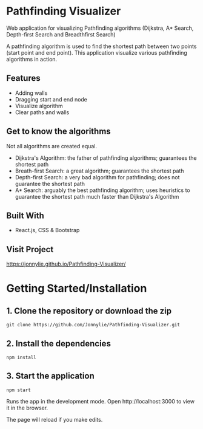 # Pathfinding Visualizer

Web application for visualizing Pathfinding algorithms (Dijkstra, A* Search, Depth-first Search and Breadthfirst Search) 

A pathfinding algorithm is used to find the shortest path between two points (start point and end point). This application visualize various pathfinding algorithms in action.

## Features

- Adding walls 
- Dragging start and end node
- Visualize algorithm
- Clear paths and walls

## Get to know the algorithms

Not all algorithms are created equal.

- Dijkstra's Algorithm: the father of pathfinding algorithms; guarantees the shortest path
- Breath-first Search: a great algorithm; guarantees the shortest path
- Depth-first Search: a very bad algorithm for pathfinding; does not guarantee the shortest path
- A* Search: arguably the best pathfinding algorithm; uses heuristics to guarantee the shortest path much faster than Dijkstra's Algorithm

## Built With

- React.js, CSS & Bootstrap

## Visit Project

https://jonnylie.github.io/Pathfinding-Visualizer/



# Getting Started/Installation

## 1. Clone the repository or download the zip
```
git clone https://github.com/Jonnylie/Pathfinding-Visualizer.git
```

## 2. Install the dependencies
```
npm install
```

## 3. Start the application
```
npm start
```
Runs the app in the development mode.
Open http://localhost:3000 to view it in the browser.

The page will reload if you make edits.

